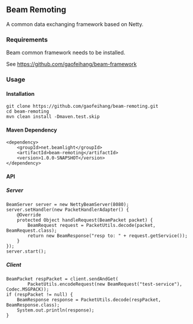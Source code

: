 ## Beam Remoting
A common data exchanging framework based on Netty.

### Requirements

Beam common framework needs to be installed.

See https://github.com/gaofeihang/beam-framework

### Usage

#### Installation

    git clone https://github.com/gaofeihang/beam-remoting.git
    cd beam-remoting
    mvn clean install -Dmaven.test.skip

#### Maven Dependency

	<dependency>
	    <groupId>net.beamlight</groupId>
	    <artifactId>beam-remoting</artifactId>
	    <version>1.0.0-SNAPSHOT</version>
	</dependency>
	
#### API

##### Server

    BeamServer server = new NettyBeamServer(8080);
    server.setHandler(new PacketHandlerAdapter() {
        @Override
        protected Object handleRequest(BeamPacket packet) {
            BeamRequest request = PacketUtils.decode(packet, BeamRequest.class);
            return new BeamResponse("resp to: " + request.getService());
        }
    });
    server.start();
	
##### Client

    BeamPacket respPacket = client.sendAndGet(
            PacketUtils.encodeRequest(new BeamRequest("test-service"), Codec.MSGPACK));
    if (respPacket != null) {
        BeamResponse response = PacketUtils.decode(respPacket, BeamResponse.class);
        System.out.println(response);
    }
